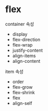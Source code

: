 # flex

container 속성
- display
- flex-direction
- flex-wrap
- justify-content
- align-items
- align-content

item 속성
- order
- flex-grow
- flex-shrink
- flex
- align-self
